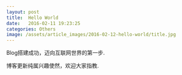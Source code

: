 ```yaml
---
layout: post
title:  Hello World
date:   2016-02-11 19:23:25
categories: Others
image: /assets/article_images/2016-02-12-hello-world/title.jpg
---
```


Blog搭建成功，迈向互联网世界的第一步.

博客更新纯属兴趣使然，欢迎大家指教.
